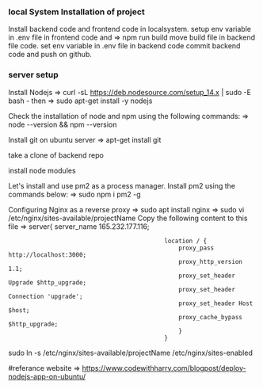 ### local System Installation of project

Install backend code and frontend code in localsystem.
setup env variable in .env file in frontend code and => npm run build
move build file in backend file code.
set env variable in .env file in backend code
commit backend code and push on github.

### server setup

Install Nodejs => curl -sL https://deb.nodesource.com/setup_14.x | sudo -E bash -
		then => sudo apt-get install -y nodejs

Check the installation of node and npm using the following commands: => node --version && npm --version

Install git on ubuntu server => apt-get install git

take a clone of backend repo

install node modules

Let's install and use pm2 as a process manager. Install pm2 using the commands below: => sudo npm i pm2 -g

Configuring Nginx as a reverse proxy => sudo apt install nginx
									=> sudo vi /etc/nginx/sites-available/projectName
Copy the following content to this file	=> server{
  												server_name 165.232.177.116;

      											location / {
        											proxy_pass http://localhost:3000;
        											proxy_http_version 1.1;
        											proxy_set_header Upgrade $http_upgrade;
        											proxy_set_header Connection 'upgrade';
        											proxy_set_header Host $host;
        											proxy_cache_bypass $http_upgrade;
    												}
												}

sudo ln -s /etc/nginx/sites-available/projectName /etc/nginx/sites-enabled

#referance website =>  https://www.codewithharry.com/blogpost/deploy-nodejs-app-on-ubuntu/